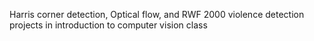 Harris corner detection, Optical flow, and RWF 2000 violence detection projects in introduction to computer vision class
